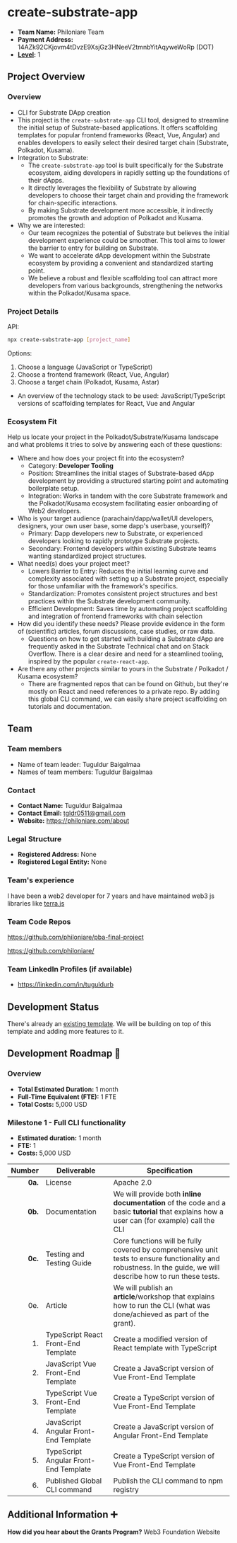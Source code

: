 # create-substrate-app

- **Team Name:** Philoniare Team
- **Payment Address:** 14AZk92CKjovm4tDvzE9XsjGz3HNeeV2tmnbYitAqyweWoRp (DOT) 
- **[Level](https://github.com/w3f/Grants-Program/tree/master#level_slider-levels):** 1

## Project Overview
### Overview

- CLI for Substrate DApp creation
- This project is the `create-substrate-app` CLI tool, designed to streamline the initial setup of Substrate-based applications. It offers scaffolding templates for popular frontend frameworks (React, Vue, Angular) and enables developers to easily select their desired target chain (Substrate, Polkadot, Kusama).
- Integration to Substrate:
  - The `create-substrate-app` tool is built specifically for the Substrate ecosystem, aiding developers in rapidly setting up the foundations of their dApps.
  - It directly leverages the flexibility of Substrate by allowing developers to choose their target chain and providing the framework for chain-specific interactions.
  - By making Substrate development more accessible, it indirectly promotes the growth and adoption of Polkadot and Kusama.
- Why we are interested:
  - Our team recognizes the potential of Substrate but believes the initial development experience could be smoother. This tool aims to lower the barrier to entry for building on Substrate.
  - We want to accelerate dApp development within the Substrate ecosystem by providing a convenient and standardized starting point.
  - We believe a robust and flexible scaffolding tool can attract more developers from various backgrounds, strengthening the networks within the Polkadot/Kusama space.

### Project Details

API:
```sh
npx create-substrate-app [project_name]
```
Options:
1. Choose a language (JavaScript or TypeScript)
2. Choose a frontend framework (React, Vue, Angular)
3. Choose a target chain (Polkadot, Kusama, Astar)

- An overview of the technology stack to be used: JavaScript/TypeScript versions of scaffolding templates for React, Vue and Angular

### Ecosystem Fit

Help us locate your project in the Polkadot/Substrate/Kusama landscape and what problems it tries to solve by answering each of these questions:

- Where and how does your project fit into the ecosystem?
  - Category: **Developer Tooling**
  - Position: Streamlines the initial stages of Substrate-based dApp development by providing a structured starting point and automating boilerplate setup.
  - Integration: Works in tandem with the core Substrate framework and the Polkadot/Kusama ecosystem facilitating easier onboarding of Web2 developers. 
- Who is your target audience (parachain/dapp/wallet/UI developers, designers, your own user base, some dapp's userbase, yourself)?
  - Primary: Dapp developers new to Substrate, or experienced developers looking to rapidly prototype Substrate projects.
  - Secondary: Frontend developers within existing Substrate teams wanting standardized project structures.
- What need(s) does your project meet?
  - Lowers Barrier to Entry: Reduces the initial learning curve and complexity associated with setting up a Substrate project, especially for those unfamiliar with the framework's specifics.
  - Standardization: Promotes consistent project structures and best practices within the Substrate development community.
  - Efficient Development: Saves time by automating project scaffolding and integration of frontend frameworks with chain selection
- How did you identify these needs? Please provide evidence in the form of (scientific) articles, forum discussions, case studies, or raw data.
  - Questions on how to get started with building a Substrate dApp are frequently asked in the Substrate Technical chat and on Stack Overflow. There is a clear desire and need for a steamlined tooling, inspired by the popular `create-react-app`. 
- Are there any other projects similar to yours in the Substrate / Polkadot / Kusama ecosystem?
  - There are fragmented repos that can be found on Github, but they're mostly on React and need references to a private repo. By adding this global CLI command, we can easily share project scaffolding on tutorials and documentation.  

## Team
### Team members

- Name of team leader: Tuguldur Baigalmaa
- Names of team members: Tuguldur Baigalmaa

### Contact

- **Contact Name:** Tuguldur Baigalmaa
- **Contact Email:** tgldr0511@gmail.com
- **Website:** https://philoniare.com/about

### Legal Structure

- **Registered Address:** None
- **Registered Legal Entity:** None

### Team's experience

I have been a web2 developer for 7 years and have maintained web3 js libraries like [terra.js](https://terra-money.github.io/terra.js/)

### Team Code Repos

https://github.com/philoniare/pba-final-project

https://github.com/philoniare/

### Team LinkedIn Profiles (if available)

- https://linkedin.com/in/tuguldurb


## Development Status

There's already an [existing template](https://github.com/substrate-developer-hub/substrate-front-end-template). We will be building on top of this template and adding more features to it.

## Development Roadmap :nut_and_bolt:

### Overview

- **Total Estimated Duration:** 1 month
- **Full-Time Equivalent (FTE):**  1 FTE
- **Total Costs:** 5,000 USD

### Milestone 1 - Full CLI functionality

- **Estimated duration:** 1 month
- **FTE:**  1
- **Costs:** 5,000 USD

| Number | Deliverable                           | Specification                                                                                                                                                   |
| -----: |---------------------------------------|-----------------------------------------------------------------------------------------------------------------------------------------------------------------|
| **0a.** | License                               | Apache 2.0                                                                                                                                                      |
| **0b.** | Documentation                         | We will provide both **inline documentation** of the code and a basic **tutorial** that explains how a user can (for example) call the CLI                      |
| **0c.** | Testing and Testing Guide             | Core functions will be fully covered by comprehensive unit tests to ensure functionality and robustness. In the guide, we will describe how to run these tests. |
| 0e. | Article                               | We will publish an **article**/workshop that explains how to run the CLI (what was done/achieved as part of the grant).                                         |
| 1. | TypeScript React Front-End Template   | Create a modified version of React template with TypeScript                                                                                                     |
| 2. | JavaScript Vue Front-End Template     | Create a JavaScript version of Vue Front-End Template                                                                                                           |
| 3. | TypeScript Vue Front-End Template     | Create a TypeScript version of Vue Front-End Template                                                                                                           |
| 4. | JavaScript Angular Front-End Template | Create a JavaScript version of Angular Front-End Template                                                                                                       |
| 5. | TypeScript Angular Front-End Template | Create a TypeScript version of Vue Front-End Template                                                                                                           |
| 6. | Published Global CLI command          | Publish the CLI command to npm registry                                                                                                                         |                                                                                                      


## Additional Information :heavy_plus_sign:

**How did you hear about the Grants Program?** Web3 Foundation Website
